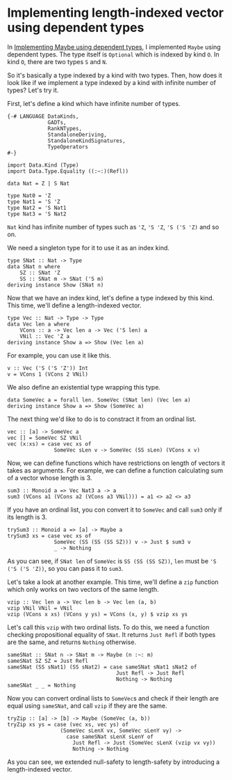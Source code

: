 # Implementing length-indexed vector using dependent types

In [Implementing Maybe using dependent types](../../2020/11/dependent_maybe.html), I implemented `Maybe` using dependent types. The type itself is `Optional` which is indexed by kind `O`. In kind `O`, there are two types `S` and `N`.

So it's basically a type indexed by a kind with two types. Then, how does it look like if we implement a type indexed by a kind with infinite number of types? Let's try it.

First, let's define a kind which have infinite number of types.

```
{-# LANGUAGE DataKinds,
             GADTs,
             RankNTypes,
             StandaloneDeriving,
             StandaloneKindSignatures,
             TypeOperators
#-}

import Data.Kind (Type)
import Data.Type.Equality ((:~:)(Refl))

data Nat = Z | S Nat

type Nat0 = 'Z
type Nat1 = 'S 'Z
type Nat2 = 'S Nat1
type Nat3 = 'S Nat2
```

`Nat` kind has infinite number of types such as `'Z`, `'S 'Z`, `'S ('S 'Z)` and so on.

We need a singleton type for it to use it as an index kind.

```
type SNat :: Nat -> Type
data SNat n where
    SZ :: SNat 'Z
    SS :: SNat m -> SNat ('S m)
deriving instance Show (SNat n)
```

Now that we have an index kind, let's define a type indexed by this kind. This time, we'll define a length-indexed vector.

```
type Vec :: Nat -> Type -> Type
data Vec len a where
    VCons :: a -> Vec len a -> Vec ('S len) a
    VNil :: Vec 'Z a
deriving instance Show a => Show (Vec len a)
```

For example, you can use it like this.

```
v :: Vec ('S ('S 'Z')) Int
v = VCons 1 (VCons 2 VNil)
```

We also define an existential type wrapping this type.

```
data SomeVec a = forall len. SomeVec (SNat len) (Vec len a)
deriving instance Show a => Show (SomeVec a)
```

The next thing we'd like to do is to constract it from an ordinal list.

```
vec :: [a] -> SomeVec a
vec [] = SomeVec SZ VNil
vec (x:xs) = case vec xs of
               SomeVec sLen v -> SomeVec (SS sLen) (VCons x v)
```

Now, we can define functions which have restrictions on length of vectors it takes as arguments. For example, we can define a function calculating sum of a vector whose length is 3.

```
sum3 :: Monoid a => Vec Nat3 a -> a
sum3 (VCons a1 (VCons a2 (VCons a3 VNil))) = a1 <> a2 <> a3
```

If you have an ordinal list, you con convert it to `SomeVec` and call `sum3` only if its length is 3.

```
trySum3 :: Monoid a => [a] -> Maybe a
trySum3 xs = case vec xs of
               SomeVec (SS (SS (SS SZ))) v -> Just $ sum3 v
               _ -> Nothing
```

As you can see, if `SNat len` of `SomeVec` is `SS (SS (SS SZ))`, `len` must be `'S ('S ('S 'Z))`, so you can pass it to `sum3`.

Let's take a look at another example. This time, we'll define a `zip` function which only works on two vectors of the same length.

```
vzip :: Vec len a -> Vec len b -> Vec len (a, b)
vzip VNil VNil = VNil
vzip (VCons x xs) (VCons y ys) = VCons (x, y) $ vzip xs ys
```

Let's call this `vzip` with two ordinal lists. To do this, we need a function checking propositional equality of `SNat`. It returns `Just Refl` if both types are the same, and returns `Nothing` otherwise.

```
sameSNat :: SNat n -> SNat m -> Maybe (n :~: m)
sameSNat SZ SZ = Just Refl
sameSNat (SS sNat1) (SS sNat2) = case sameSNat sNat1 sNat2 of
                                   Just Refl -> Just Refl
                                   Nothing -> Nothing
sameSNat _ _ = Nothing
```

Now you can convert ordinal lists to `SomeVec`s and check if their length are equal using `sameSNat`, and call `vzip` if they are the same.

```
tryZip :: [a] -> [b] -> Maybe (SomeVec (a, b))
tryZip xs ys = case (vec xs, vec ys) of
                 (SomeVec sLenX vx, SomeVec sLenY vy) ->
                   case sameSNat sLenX sLenY of
                     Just Refl -> Just (SomeVec sLenX (vzip vx vy))
                     Nothing -> Nothing
```

As you can see, we extended null-safety to length-safety by introducing a length-indexed vector.

